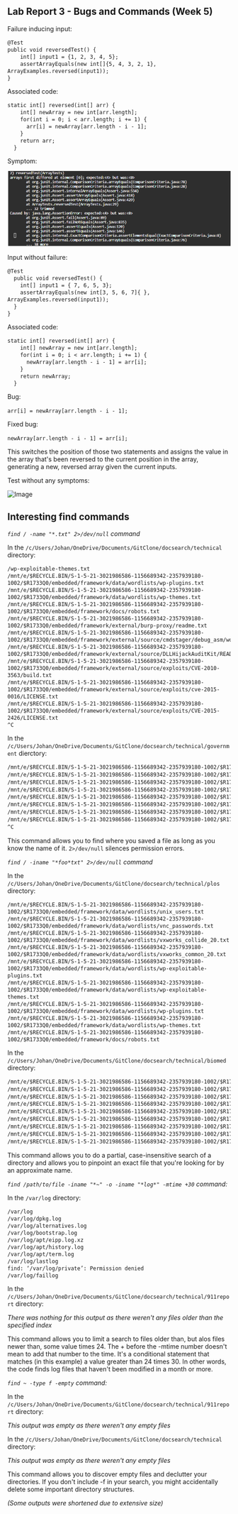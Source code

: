 ## Lab Report 3 - Bugs and Commands (Week 5)

Failure inducing input:
```
@Test
public void reversedTest() {
    int[] input1 = {1, 2, 3, 4, 5};
    assertArrayEquals(new int[]{5, 4, 3, 2, 1}, ArrayExamples.reversed(input1));
}
```
Associated code:
```
static int[] reversed(int[] arr) {
    int[] newArray = new int[arr.length];
    for(int i = 0; i < arr.length; i += 1) {
      arr[i] = newArray[arr.length - i - 1];
    }
    return arr;
  }
```

Symptom:

![Image](Symptom.png)

Input without failure:
```
@Test
  public void reversedTest() {
    int[] input1 = { 7, 6, 5, 3};
    assertArrayEquals(new int[3, 5, 6, 7]{ }, ArrayExamples.reversed(input1));
  }
}
```

Associated code:
```
static int[] reversed(int[] arr) {
    int[] newArray = new int[arr.length];
    for(int i = 0; i < arr.length; i += 1) {
      newArray[arr.length - i - 1] = arr[i];
    }
    return newArray;
  }
```
Bug:

```arr[i] = newArray[arr.length - i - 1];```

Fixed bug:

```newArray[arr.length - i - 1] = arr[i];```

This switches the position of those two statements and assigns the value in the array that's been reversed to the current position in the array, generating a new, reversed array given the current inputs.

Test without any symptoms:

![Image](no_symptoms.png)


## Interesting find commands
*```find / -name "*.txt" 2>/dev/null``` command* 

In the ```/c/Users/Johan/OneDrive/Documents/GitClone/docsearch/technical``` directory:
```
/wp-exploitable-themes.txt
/mnt/e/$RECYCLE.BIN/S-1-5-21-3021986586-1156689342-2357939180-1002/$R1733Q0/embedded/framework/data/wordlists/wp-plugins.txt
/mnt/e/$RECYCLE.BIN/S-1-5-21-3021986586-1156689342-2357939180-1002/$R1733Q0/embedded/framework/data/wordlists/wp-themes.txt
/mnt/e/$RECYCLE.BIN/S-1-5-21-3021986586-1156689342-2357939180-1002/$R1733Q0/embedded/framework/docs/robots.txt
/mnt/e/$RECYCLE.BIN/S-1-5-21-3021986586-1156689342-2357939180-1002/$R1733Q0/embedded/framework/external/burp-proxy/readme.txt
/mnt/e/$RECYCLE.BIN/S-1-5-21-3021986586-1156689342-2357939180-1002/$R1733Q0/embedded/framework/external/source/cmdstager/debug_asm/woop.txt
/mnt/e/$RECYCLE.BIN/S-1-5-21-3021986586-1156689342-2357939180-1002/$R1733Q0/embedded/framework/external/source/DLLHijackAuditKit/README.txt
/mnt/e/$RECYCLE.BIN/S-1-5-21-3021986586-1156689342-2357939180-1002/$R1733Q0/embedded/framework/external/source/exploits/CVE-2010-3563/build.txt
/mnt/e/$RECYCLE.BIN/S-1-5-21-3021986586-1156689342-2357939180-1002/$R1733Q0/embedded/framework/external/source/exploits/cve-2015-0016/LICENSE.txt
/mnt/e/$RECYCLE.BIN/S-1-5-21-3021986586-1156689342-2357939180-1002/$R1733Q0/embedded/framework/external/source/exploits/CVE-2015-2426/LICENSE.txt
^C
```
In the ```/c/Users/Johan/OneDrive/Documents/GitClone/docsearch/technical/government``` dierctory:
```e/pxesploit/regeditor/README.txt
/mnt/e/$RECYCLE.BIN/S-1-5-21-3021986586-1156689342-2357939180-1002/$R1733Q0/embedded/framework/external/source/shellcode/windows/speech/COPYRIGHT.txt
/mnt/e/$RECYCLE.BIN/S-1-5-21-3021986586-1156689342-2357939180-1002/$R1733Q0/embedded/framework/external/source/vncdll/vncdll/LICENSE.txt
/mnt/e/$RECYCLE.BIN/S-1-5-21-3021986586-1156689342-2357939180-1002/$R1733Q0/embedded/framework/external/source/vncdll/winvnc/COPYING.txt
/mnt/e/$RECYCLE.BIN/S-1-5-21-3021986586-1156689342-2357939180-1002/$R1733Q0/embedded/framework/external/source/vncdll/winvnc/LICENCE.txt
/mnt/e/$RECYCLE.BIN/S-1-5-21-3021986586-1156689342-2357939180-1002/$R1733Q0/embedded/framework/external/source/vncdll/winvnc/zlib/algorithm.txt
/mnt/e/$RECYCLE.BIN/S-1-5-21-3021986586-1156689342-2357939180-1002/$R1733Q0/embedded/framework/kubernetes/meterpreter/templates/NOTES.txt
/mnt/e/$RECYCLE.BIN/S-1-5-21-3021986586-1156689342-2357939180-1002/$R1733Q0/embedded/framework/lib/anemone/docs/LICENSE.txt
/mnt/e/$RECYCLE.BIN/S-1-5-21-3021986586-1156689342-2357939180-1002/$R1733Q0/embedded/framework/lib/anemone/docs/MODIFIED.txt
^C
```
This command allows you to find where you saved a file as long as  you know the name of it. ```2>/dev/null```  silences permission errors.


*```find / -iname "*foo*txt" 2>/dev/null``` command*

In the ```/c/Users/Johan/OneDrive/Documents/GitClone/docsearch/technical/plos``` directory: 
```
/mnt/e/$RECYCLE.BIN/S-1-5-21-3021986586-1156689342-2357939180-1002/$R1733Q0/embedded/framework/data/wordlists/unix_users.txt
/mnt/e/$RECYCLE.BIN/S-1-5-21-3021986586-1156689342-2357939180-1002/$R1733Q0/embedded/framework/data/wordlists/vnc_passwords.txt
/mnt/e/$RECYCLE.BIN/S-1-5-21-3021986586-1156689342-2357939180-1002/$R1733Q0/embedded/framework/data/wordlists/vxworks_collide_20.txt
/mnt/e/$RECYCLE.BIN/S-1-5-21-3021986586-1156689342-2357939180-1002/$R1733Q0/embedded/framework/data/wordlists/vxworks_common_20.txt
/mnt/e/$RECYCLE.BIN/S-1-5-21-3021986586-1156689342-2357939180-1002/$R1733Q0/embedded/framework/data/wordlists/wp-exploitable-plugins.txt
/mnt/e/$RECYCLE.BIN/S-1-5-21-3021986586-1156689342-2357939180-1002/$R1733Q0/embedded/framework/data/wordlists/wp-exploitable-themes.txt
/mnt/e/$RECYCLE.BIN/S-1-5-21-3021986586-1156689342-2357939180-1002/$R1733Q0/embedded/framework/data/wordlists/wp-plugins.txt
/mnt/e/$RECYCLE.BIN/S-1-5-21-3021986586-1156689342-2357939180-1002/$R1733Q0/embedded/framework/data/wordlists/wp-themes.txt
/mnt/e/$RECYCLE.BIN/S-1-5-21-3021986586-1156689342-2357939180-1002/$R1733Q0/embedded/framework/docs/robots.txt
```

In the ```/c/Users/Johan/OneDrive/Documents/GitClone/docsearch/technical/biomed``` directory:
```/mnt/e/$RECYCLE.BIN/S-1-5-21-3021986586-1156689342-2357939180-1002/$R1733Q0/embedded/framework/data/wordlists/unix_passwords.txt
/mnt/e/$RECYCLE.BIN/S-1-5-21-3021986586-1156689342-2357939180-1002/$R1733Q0/embedded/framework/data/wordlists/unix_users.txt
/mnt/e/$RECYCLE.BIN/S-1-5-21-3021986586-1156689342-2357939180-1002/$R1733Q0/embedded/framework/data/wordlists/vnc_passwords.txt
/mnt/e/$RECYCLE.BIN/S-1-5-21-3021986586-1156689342-2357939180-1002/$R1733Q0/embedded/framework/data/wordlists/vxworks_collide_20.txt
/mnt/e/$RECYCLE.BIN/S-1-5-21-3021986586-1156689342-2357939180-1002/$R1733Q0/embedded/framework/data/wordlists/vxworks_common_20.txt
/mnt/e/$RECYCLE.BIN/S-1-5-21-3021986586-1156689342-2357939180-1002/$R1733Q0/embedded/framework/data/wordlists/wp-exploitable-plugins.txt
/mnt/e/$RECYCLE.BIN/S-1-5-21-3021986586-1156689342-2357939180-1002/$R1733Q0/embedded/framework/data/wordlists/wp-exploitable-themes.txt
/mnt/e/$RECYCLE.BIN/S-1-5-21-3021986586-1156689342-2357939180-1002/$R1733Q0/embedded/framework/data/wordlists/wp-plugins.txt
/mnt/e/$RECYCLE.BIN/S-1-5-21-3021986586-1156689342-2357939180-1002/$R1733Q0/embedded/framework/data/wordlists/wp-themes.txt
/mnt/e/$RECYCLE.BIN/S-1-5-21-3021986586-1156689342-2357939180-1002/$R1733Q0/embedded/framework/docs/robots.txt
```
This command allows you to do a partial, case-insensitive search of a directory and allows you to pinpoint an exact file that you're looking for by an approximate name.

*```find /path/to/file -iname "*~" -o -iname "*log*" -mtime +30``` command:*

In the ```/var/log``` directory:
```
/var/log
/var/log/dpkg.log
/var/log/alternatives.log
/var/log/bootstrap.log
/var/log/apt/eipp.log.xz
/var/log/apt/history.log
/var/log/apt/term.log
/var/log/lastlog
find: ‘/var/log/private’: Permission denied
/var/log/faillog
```

In the ```/c/Users/Johan/OneDrive/Documents/GitClone/docsearch/technical/911report``` directory:

*There was nothing for this output as there weren't any files older than the specified index*

This command allows you to limit a search to files older than, but alos files newer than, some value times 24. The + before the -mtime number doesn't mean to add that number to the time. It's a conditional statement that matches (in this example) a value greater than 24 times 30. In other words, the code finds log files that haven't been modified in a month or more.

*```find ~ -type f -empty``` command:*

In the ```/c/Users/Johan/OneDrive/Documents/GitClone/docsearch/technical/911report``` directory:

*This output was empty as there weren't any empty files*

In the ```/c/Users/Johan/OneDrive/Documents/GitClone/docsearch/technical``` directory:

*This output was empty as there weren't any empty files*

This command allows you to discover empty files and declutter your directories. If you don't include -f in your search, you might accidentally delete some important directory structures.

*(Some outputs were shortened due to extensive size)*
